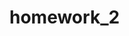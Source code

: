 # homework_2
<!-- 
//OVERVIEW//
    This contains the homework assignment 2:Responsive Portfolio. The reset of CSS styles is resolved via Bootstrap's framework presets.

//PAGE STRUCTURE//
    • index.html--Landing page, containing navigation and image links to other portions of the website. Subordinate to index.html are:

        •contact.html--Containing 

        • portfolio.html--

//CSS DEFAULTS//
    "Orange" is defined as RGB(237, 156, 75) throughout.
    "Red" is defined as RGB(218, 57, 50) throughout.
-->